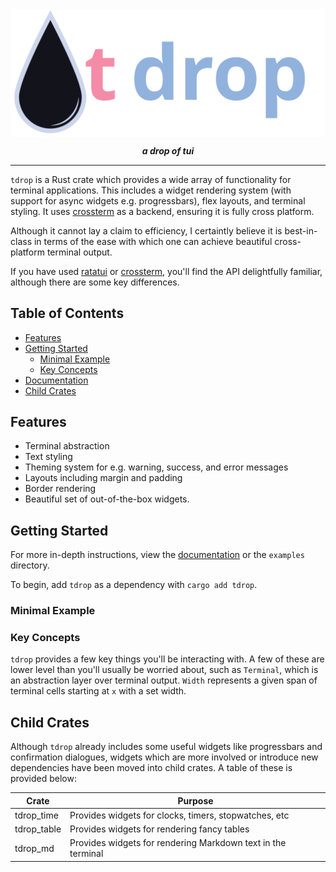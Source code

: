 <img align="center" src="https://github.com/emmalexandria/tdrop/blob/main/assets/wordmark.svg?raw=true">

<p align="center"><i><b>a drop of tui</b></i></p>

---

`tdrop` is a Rust crate which provides a wide array of functionality for terminal applications. This includes a widget rendering system (with support for async widgets e.g. progressbars), flex layouts, and terminal styling.  It uses [crossterm](https://github.com/crossterm-rs/crossterm) as a backend, ensuring it is fully cross platform.

Although it cannot lay a claim to efficiency, I certaintly believe it is best-in-class in terms of the ease with which one can achieve beautiful cross-platform terminal output.

If you have used [ratatui](https://github.com/ratatui/ratatui) or [crossterm](https://github.com/crossterm-rs/crossterm), you'll find the API delightfully familiar, although there are some key differences.

## Table of Contents
- [Features](#features)
- [Getting Started](#getting-started)
  - [Minimal Example](#minimal-example)
  - [Key Concepts](#key-concepts)
- [Documentation](#documentation)
- [Child Crates](#child-crates)

## Features
- Terminal abstraction
- Text styling
- Theming system for e.g. warning, success, and error messages
- Layouts including margin and padding
- Border rendering
- Beautiful set of out-of-the-box widgets.

## Getting Started

For more in-depth instructions, view the [documentation](www.google.com) or the `examples` directory.

To begin, add `tdrop` as a dependency with `cargo add tdrop`. 

### Minimal Example



### Key Concepts
`tdrop` provides a few key things you'll be interacting with. A few of these are lower level than you'll usually be worried about, such as `Terminal`, which is an abstraction layer over terminal output. `Width` represents a given span of terminal cells starting at `x` with a 
set width. 

## Child Crates
Although `tdrop` already includes some useful widgets like progressbars and confirmation dialogues, widgets which are more involved or introduce new dependencies have been moved into child crates. A table of these is provided below:

|**Crate**|**Purpose**|
|---------|-----------|
|tdrop_time|Provides widgets for clocks, timers, stopwatches, etc|
|tdrop_table|Provides widgets for rendering fancy tables| 
|tdrop_md|Provides widgets for rendering Markdown text in the terminal|



